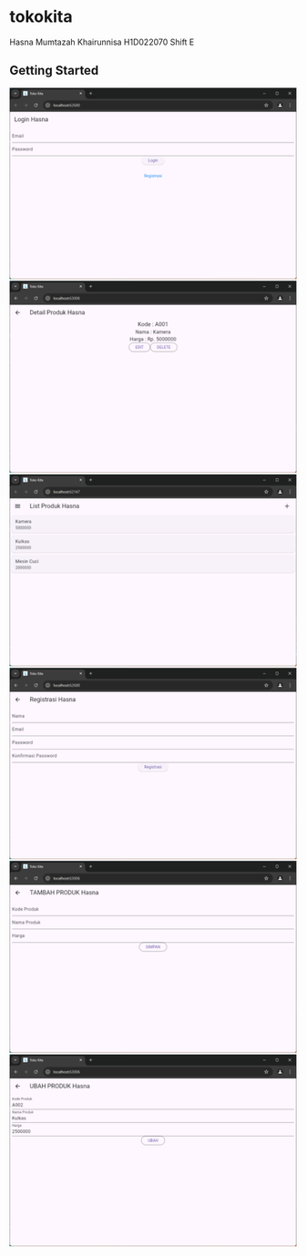 # tokokita

Hasna Mumtazah Khairunnisa
H1D022070
Shift E

## Getting Started

![Login Page](login1.png)
![Detail Produk](detailproduk.png)
![List Produk](listproduk.png)
![Registrasi](registrasi.png)
![Tambah Produk](tambahproduk.png)
![Ubah Produk](ubahproduk.png)

